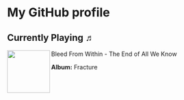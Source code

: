 # My GitHub profile

 ## Currently Playing ♬

[<img align="left" width="100" src="https://i.scdn.co/image/ab67616d0000b27359d00d41ab5d7eac0da1e58e">](https://open.spotify.com/track/68ae1LwQdpHhYwPrz7rTdl)
Bleed From Within - The End of All We Know

**Album:** Fracture
 
